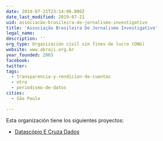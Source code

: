```yaml
---
date: 2019-07-21T23:14:06.000Z
date_last_modified: 2019-07-21
uid: associacão-brasileira-de-jornalismo-investigativo
title: 'Associação Brasileira De Jornalismo Investigativo'
legal_name: 
description: ''
org_type: Organización civil sin fines de lucro (ONG)
website: www.abraji.org.br
year_founded: 2003
facebook: 
twitter: 
tags:
  - transparencia-y-rendicion-de-cuentas
  - otro
  - periodismo-de-datos
cities: 
  - São Paulo

---
```


Esta organización tiene los siguientes proyectos:

- [Datascópio E Cruza Dados](/proyectos/datascopio-e-cruza-dados)
